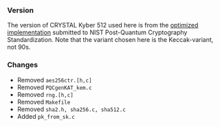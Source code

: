 ### Version


The version of CRYSTAL Kyber 512 used here is from the [optimized implementation](https://csrc.nist.gov/CSRC/media/Projects/Post-Quantum-Cryptography/documents/round-2/submissions/CRYSTALS-Kyber-Round2.zip) submitted to NIST Post-Quantum Cryptography Standardization. Note that the variant chosen here is the Keccak-variant, not 90s.

### Changes

- Removed `aes256ctr.[h,c]`
- Removed `PQCgenKAT_kem.c`
- Removed `rng.[h,c]`
- Removed `Makefile`
- Removed `sha2.h, sha256.c, sha512.c`
- Added `pk_from_sk.c`
